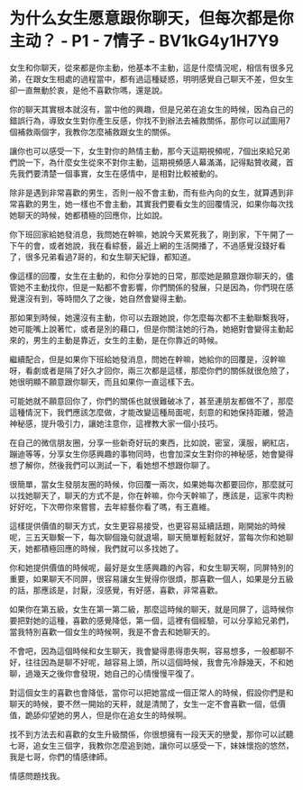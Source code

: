 # 为什么女生愿意跟你聊天，但每次都是你主动？ - P1 - 7情子 - BV1kG4y1H7Y9

女生和你聊天，從來都是你主動，他基本不主動，這是什麼情況呢，相信有很多兄弟，在跟女生相處的過程當中，都有過這種疑惑，明明感覺自己聊天不差，但女生卻一直無動於衷，是他不喜歡你嗎，還是說。

你的聊天其實根本就沒有，當中他的興趣，但是兄弟在追女生的時候，因為自己的錯誤行為，導致女生對你產生反感，你找不到辦法去補救關係，那你可以試圖用7個補救兩個字，我教你怎麼補救跟女生的關係。

讓你也可以感受一下，女生對你的熱情主動，那今天這期視頻呢，7個出來給兄弟們說一下，為什麼女生從來不對你主動，這期視頻感人幕滿滿，記得點贊收藏，首先我們要清楚一個事實，女生在感情中，是相對比較被動的。

除非是遇到非常喜歡的男生，否則一般不會主動，而有些內向的女生，就算遇到非常喜歡的男生，她一樣也不會主動，其實我們要看女生的回覆情況，如果你每次找她聊天的時候，她都積極的回應你，比如說。

你下班回家給她發消息，我問她在幹嘛，她說今天累死我了，剛到家，下午開了一下午的會，或者她說，我在看綜藝，最近上網的生活開播了，不過感覺沒錢好看了，很多兄弟看過7哥的，和女生聊天紀錄，都知道。

像這樣的回覆，女生在主動的，和你分享她的日常，那麼她是願意跟你聊天的，儘管她不主動找你，但是一點都不會影響，你們關係的發展，只是因為，你們現在感覺還沒有到，等時間久了之後，她自然會變得主動。

那如果到時候，她還沒有主動，你可以去跟她說，你怎麼每次都不主動聯繫我呀，她可能嘴上說著忙，或者是別的藉口，但是你關注她的行為，她絕對會變得主動起來的，男生的主動是靠近，女生的主動，是在你靠近的時候。

繼續配合，但是如果你下班給她發消息，問她在幹嘛，她給你的回覆是，沒幹嘛呀，看劇或者是隔了好久才回你，兩三次都是這樣，那麼你們的關係就很危險了，她很明顯不願意跟你聊天，而且如果你一直這樣下去。

可能她就不願意回你了，你們的關係也就很難破冰了，甚至連朋友都做不了，那麼這種情況下，我們應該怎麼做，才能改變這種局面呢，刻意的和她保持距離，營造神秘感，提升吸引力，讓她注意你，這裡教大家一個小技巧。

在自己的微信朋友圈，分享一些新奇好玩的東西，比如說，密室，漢服，網紅店，蹦迪等等，分享女生你感興趣的事物同時，也會加深女生對你的神秘感，她會變得想了解你，然後我們可以測試一下，看她想不想跟你聊了。

很簡單，當女生發朋友圈的時候，你回覆一兩次，如果她每次都要回你，那麼就可以找她聊天了，聊天的方式不是，你在幹嘛，你今天幹嘛了，應該是，這家牛肉粉好好吃，下次帶你來嘗嘗，去年綜藝你看了嗎，有王嘉維。

這樣提供價值的聊天方式，女生更容易接受，也更容易延續話題，剛開始的時候呢，三五天聯繫一下，每次聊個幾句就退場，聊天簡單輕鬆就好，當每次你和她聊天，她都積極回應的時候，我們就可以多找她了。

你和她提供價值的時候呢，最好是女生感興趣的內容，和女生聊天啊，同屏特別的重要，如果聊天不同屏，很容易讓女生覺得你很煩，那喜歡一個人，如果是分五級的話，那應該是，討厭，沒感覺，有好感，喜歡，非常喜歡。

如果你在第五級，女生在第一第二級，那麼這時候的聊天，就是同屏了，這時候你要把對她的這種，喜歡的感覺降低，第一個，這裡有個經驗，可以分享給兄弟們，當我特別喜歡一個女生的時候啊，我是不會去和她聊天的。

不會吧，因為這個時候和女生聊天，我會變得患得患失啊，容易想多，一般都聊不好，往往因為是聊不好呢，越容易上頭，所以這個時候，我會先冷靜幾天，不和她聊，過幾天之後你會發現，她自己的心情慢慢平復了。

對這個女生的喜歡也會降低，當你可以把她當成一個正常人的時候，假設你們是和聊天的時候，要不然一開始的天秤，就是清閒了，女生一定不會喜歡一個，低價值，跪舔仰望她的男人，但是你在追女生的時候啊。

找不到方法去和喜歡的女生升級關係，你很想擁有一段天天的戀愛，那你可以試聽七哥，追女生三個字，我教你怎麼追到她，讓你可以感受一下，妹妹懷抱的悠然，我是七哥，你們的情感律師。

情感問題找我。